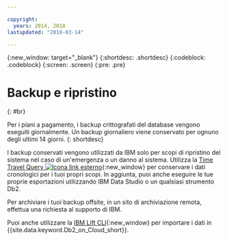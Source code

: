 ```yaml
---

copyright:
  years: 2014, 2018
lastupdated: "2018-03-14"

---
```


<!-- Attribute definitions --> 
{:new_window: target="_blank"}
{:shortdesc: .shortdesc}
{:codeblock: .codeblock}
{:screen: .screen}
{:pre: .pre}

# Backup e ripristino
{: #br}

Per i piani a pagamento, i backup crittografati del database vengono eseguiti giornalmente. Un backup giornaliero viene conservato per ognuno degli ultimi 14 giorni.
{: shortdesc}

I backup conservati vengono utilizzati da IBM solo per scopi di ripristino del sistema nel caso di un'emergenza o un danno al sistema. Utilizza la [Time Travel Query ![Icona link esterno](../../icons/launch-glyph.svg "Icona link esterno")](https://developer.ibm.com/answers/questions/426878/how-do-i-use-time-travel-query-in-db2-or-db2-on-cl.html){:new_window} per conservare i dati cronologici per i tuoi propri scopi. In aggiunta, puoi anche eseguire le tue proprie esportazioni utilizzando IBM Data Studio o un qualsiasi strumento Db2.

Per archiviare i tuoi backup offsite, in un sito di archiviazione remota, effettua una richiesta al supporto di IBM.

Puoi anche utilizzare la [IBM Lift CLI](https://lift.ng.bluemix.net/){:new_window} per importare i dati in {{site.data.keyword.Db2_on_Cloud_short}}.
